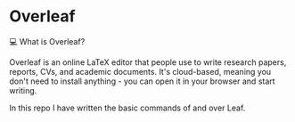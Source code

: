 # Overleaf


💻 What is Overleaf?

Overleaf is an online LaTeX editor that people use to write research papers, reports, CVs, and academic documents. It's cloud-based, meaning you don't need to install anything - you can open it in your browser and start writing.



In this repo I have written the basic commands of and over Leaf.
